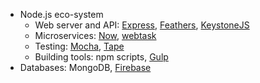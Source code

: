 * Node.js eco-system
  * Web server and API: [Express](https://expressjs.com/), [Feathers](https://feathersjs.com/), [KeystoneJS](http://www.keystonejs.com/)
  * Microservices: [Now](https://zeit.co/now), [webtask](https://webtask.io/)
  * Testing: [Mocha](https://mochajs.org/), [Tape](https://github.com/substack/tape)
  * Building tools: npm scripts, [Gulp](http://gulpjs.com/)
* Databases: MongoDB, [Firebase](https://firebase.google.com/)
